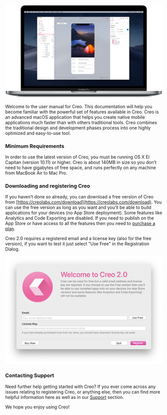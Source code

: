 ![Getting Started with Creo](../images/creo2/creo_intro_1.png)

Welcome to the user manual for Creo. This documentation will help you become familiar with the powerful set of features available in Creo. Creo is an advanced macOS application that helps you create native mobile applications much faster than with others traditional tools. Creo combines the traditional design and development phases process into one highly optimized and easy-to-use tool. 

### Minimum Requirements

In order to use the latest version of Creo, you must be running OS X El Capitan (version 10.11) or higher. Creo is about 140MB in size so you don’t need to have gigabytes of free space, and runs perfectly on any machine from MacBook Air to Mac Pro.

### Downloading and registering Creo

If you haven’t done so already, you can download a free version of Creo from [https://creolabs.com/download](https://creolabs.com/download). You can use the free version as long as you want and you'll be able to build applications for your devices (no App Store deployment). Some features like Analytics and Code Exporting are disabled. If you need to publish on the App Store or have access to all the features then you need to [purchase a plan](https://creolabs.com/store).

Creo 2.0 requires a registered email and a license key (also for the free version), if you want to test it just select "Use Free" in the Registration Dialog.

![Register Creo](../images/creo2/creo_register.png)

### Contacting Support

Need further help getting started with Creo? If you ever come across any issues relating to registering Creo, or anything else, then you can find more helpful information here as well as in our [Support](https://creolabs.com/support) section.

We hope you enjoy using Creo!